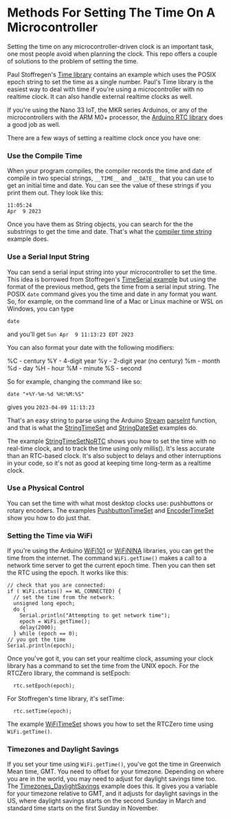 
# Methods For Setting The Time On A Microcontroller

Setting the time on any microcontroller-driven clock is an important task, one most people avoid when planning the clock.  This repo offers a couple of solutions to the problem of setting the time. 

 Paul Stoffregen's [Time library](https://www.pjrc.com/teensy/td_libs_Time.html) contains an example which uses the POSIX epoch string to set the time as a single number. Paul's Time library is the easiest way to deal with time if you're using a microcontroller with no realtime clock. It can also handle external realtime clocks as well. 
 
 If you're using the Nano 33 IoT, the MKR series Arduinos, or any of the microcontrollers with the ARM M0+ processor, the [Arduino RTC library](https://www.arduino.cc/en/Reference/RTC) does a good job as well.

There are a few ways of setting a realtime clock once you have one:

### Use the Compile Time

When your program compiles, the compiler records the time and date of compile in two special strings, ``__TIME__`` and ``__DATE__`` that you can use to get an initial time and date. You can see the value of these strings if you print them out. They look like this:

````
11:05:24
Apr  9 2023
````

Once you have them as String objects, you can search for the the substrings to get the time and date. That's what the [compiler time string]({{site.codeurl}}/Microcontroller_Time_Setting_Methods/CompileTimeSet/CompileTimeSet.ino) example does. 

### Use a Serial Input String

You can send a serial input string into your microcontroller to set the time. This idea is borrowed from Stoffregen's [TimeSerial example](https://github.com/PaulStoffregen/Time/blob/master/examples/TimeSerial/TimeSerial.ino) but using the format of the previous method, gets the time from a serial input string. The POSIX `date` command gives you the time and date in any format you want. So, for example, on the command line of a Mac or Linux machine or WSL on Windows, you can type

````
date
````

and you'll get `Sun Apr  9 11:13:23 EDT 2023`

You can also format your date with the following modifiers:

%C - century
%Y - 4-digit year
%y - 2-digit year (no century)
%m - month
%d - day
%H - hour
%M - minute
%S - second

So for example, changing the command like so:
````
date "+%Y-%m-%d %H:%M:%S"  
````
gives you `2023-04-09 11:13:23`

That's an easy string to parse using the Arduino [Stream](https://reference.arduino.cc/reference/en/language/functions/communication/stream/) [parseInt](https://reference.arduino.cc/reference/en/language/functions/communication/stream/streamparseint/) function, and that is what the [StringTimeSet]({{site.codeurl}}/Microcontroller_Time_Setting_Methods/StringTimeSet/) and [StringDateSet]({{site.codeurl}}/Microcontroller_Time_Setting_Methods/StringDateSet/) examples do. 

The example [StringTimeSetNoRTC]({{site.codeurl}}/Microcontroller_Time_Setting_Methods/StringTimeSetNoRTC/) shows you how to set the time with no real-time clock, and to track the time using only millis(). It's less accurate than an RTC-based clock. It's also subject to delays and other interruptions in your code, so it's not as good at keeping time long-term as a realtime clock. 

### Use a Physical Control

You can set the time with what most desktop clocks use: pushbuttons or rotary encoders. The examples 
[PushbuttonTimeSet]({{site.codeurl}}/Microcontroller_Time_Setting_Methods/PushbuttonTimeSet/) and [EncoderTimeSet]({{site.codeurl}}/Microcontroller_Time_Setting_Methods/EncoderTimeSet/) show you how to do just that. 

### Setting the Time via WiFi

If you're using the Arduino [WiFi101](https://www.arduino.cc/reference/en/libraries/wifi101/) or [WiFiNINA](https://docs.arduino.cc/tutorials/communication/wifi-nina-examples) libraries, you can get the time from the internet. The command `WiFi.getTime()` makes a call to a network time server to get the current epoch time. Then you can then set the RTC using the epoch.  It works like this:

````arduino
// check that you are connected:
if ( WiFi.status() == WL_CONNECTED) {
  // set the time from the network:
  unsigned long epoch;
  do {
    Serial.println("Attempting to get network time");
    epoch = WiFi.getTime();
    delay(2000);
  } while (epoch == 0);
// you got the time
Serial.println(epoch);
````

Once you've got it, you can set your realtime clock, assuming your clock library has a command to set the time from the UNIX epoch. For the RTCZero library, the command is setEpoch:
````arduino
  rtc.setEpoch(epoch);
````
For Stoffregen's time library, it's setTime:
````arduino
  rtc.setTime(epoch);
````
The example [WiFiTimeSet]({{site.codeurl}}/Microcontroller_Time_Setting_Methods/WiFiTimeSet/) shows you how to set the RTCZero time using `WiFi.getTime()`.

### Timezones and Daylight Savings

If you set your time using `WiFi.getTime()`, you've got the time in Greenwich Mean time, GMT. You need to offset for your timezone. Depending on where you are in the world, you may need to adjust for daylight savings time too. The [Timezones_DaylightSavings]({{site.codeurl}}/Microcontroller_Time_Setting_Methods/Timezones_DaylightSavings) example does this. It gives you a variable for your timezone relative to GMT, and it adjusts for daylight savings in the US, where daylight savings starts on the second Sunday in March and standard time starts on the first Sunday in November.
